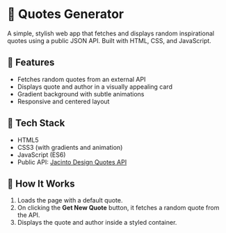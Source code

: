 # 🌟 Quotes Generator

A simple, stylish web app that fetches and displays random inspirational quotes using a public JSON API. Built with HTML, CSS, and JavaScript.

## 🚀 Features

- Fetches random quotes from an external API
- Displays quote and author in a visually appealing card
- Gradient background with subtle animations
- Responsive and centered layout

## 🔧 Tech Stack

- HTML5
- CSS3 (with gradients and animation)
- JavaScript (ES6)
- Public API: [Jacinto Design Quotes API](https://jacintodesign.github.io/quotes-api/data/quotes.json)

## 🧠 How It Works

1. Loads the page with a default quote.
2. On clicking the **Get New Quote** button, it fetches a random quote from the API.
3. Displays the quote and author inside a styled container.

